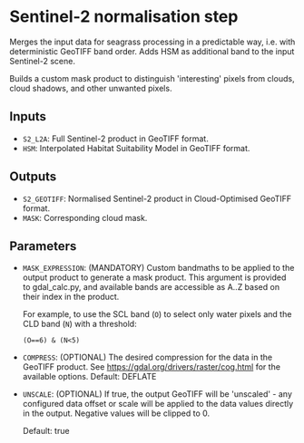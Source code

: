 # Sentinel-2 normalisation step

Merges the input data for seagrass processing in a predictable way, i.e. with
deterministic GeoTIFF band order. Adds HSM as additional band to the input
Sentinel-2 scene.

Builds a custom mask product to distinguish 'interesting' pixels from clouds,
cloud shadows, and other unwanted pixels.

## Inputs

- `S2_L2A`: Full Sentinel-2 product in GeoTIFF format.
- `HSM`: Interpolated Habitat Suitability Model in GeoTIFF format.

## Outputs

- `S2_GEOTIFF`: Normalised Sentinel-2 product in Cloud-Optimised GeoTIFF format.
- `MASK`: Corresponding cloud mask.

## Parameters

- `MASK_EXPRESSION`: (MANDATORY) Custom bandmaths to be applied to the output
  product to generate a mask product. This argument is provided to gdal_calc.py,
  and available bands are accessible as A..Z based on their index in the
  product.

  For example, to use the SCL band (`O`) to select only water pixels and the
  CLD band (`N`) with a threshold:
    ```
    (O==6) & (N<5)
    ```

- `COMPRESS`: (OPTIONAL) The desired compression for the data in the GeoTIFF
  product. See https://gdal.org/drivers/raster/cog.html for the available
  options. Default: DEFLATE

- `UNSCALE`: (OPTIONAL) If true, the output GeoTIFF will be 'unscaled' - any
  configured data offset or scale will be applied to the data values directly in
  the output. Negative values will be clipped to 0.

  Default: true
